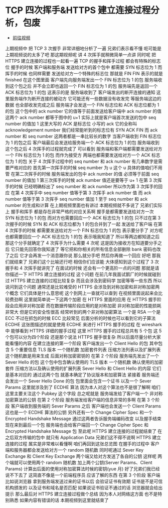 # TCP 四次挥手&HTTPS 建立连接过程分析，包废

- [前往视频](https://www.bilibili.com/video/BV1xG4y147G9/?vd_source=bd67f58df1f313f8dd95716289a6f69b)

上期视频中
把 TCP 3 次握手
非常详细地分析了一遍
兄弟们表示看不懂
呃可能是上期视频说的太多了吧
那这期视频呢
讲 4 次挥手就稍微简单一点讲
同时呢
把 HTTPS 建立连接的过程也一起看一遍
TCP 的握手和挥手过程
都会有特殊的标志位
握手的时候
客户端和服务端
发送给对方的首个包中
都需要 SYN 标志位为 1
而挥手的时候
也同样需要
发送给对方一个特殊的标志位
那就是 FIN
FIN 表示的就是 finished
在这个图里面
客户端先向服务端发出一个 FIN
标志位为 1 的包
服务端收到这个包之后
并不会立即也返回一个
FIN 标志位为 1 的包
服务端先是返回一个
ACK 标志位为 1 的包
这表示的是
服务端收到了
客户端发出的断开连接的通知
这里服务端作为断开连接的被动方
它可能还有一些数据没有收发完
等服务端这边的数据
也全部收发完成之后
服务端才会发送一个
FIN 标志位和 ACK 标志位都为 1 的包
这个包中的 ack number
它的值等于前面发送给客户端中 ack number 的值
这两个 ack number 都等于图中的 u+1
实际上就是客户端首次发送的包中
seq number 的值加 1
这里大写的 ACK 是标志位
小写的 ack 它的全称叫 acknowledgement number
我们经常能听到的标志位有 SYN ACK FIN
而 ack number 和 seq number
这两者都是一串比较长的数字
当客户端收到 FIN 标志位为 1 的包之后
客户端最后会发送给服务端一个 ACK 标志位为 1 的包
服务端收到这个包之后
4 次挥手的过程就完成了
可以看到
服务端和客户端都需要发送给对方
一个 FIN 标志位为 1 的包
而作为接受方
两端也都需要发送给对方一个 ACK 标志位为 1 的包
关于 4 次挥手过程中的 seq number 和 ack number
有几串数字是需要严格对应的
首先第一次挥手的时候 seq number 为 u
这个 u 具体的值咱们不用管
在第二次挥手的时候
服务端发出的包中 ack number 的值
必须等于前面 seq number 的值加 1
第三次挥手的时候
ack number 值还是要等于 u+ 1
在第 3 次挥手的时候
已经明确标出了 seq number 和 ack number
所以作为第 3 次挥手的回应
在第 4 次挥手中
seq number 值等于第 3 次挥手 ack number 值
而 ack number 值等于第 3 次挥手 seq number 值加 1
至于 seq number 和 ack number 的生成和计算
在上期视频里面也有讲过
本期视频就不多说了
兄弟们实际上
握手和挥手
都是存在非常严格的对应关系啊
握手是都需要发送给对方一次 SYN 标志位为 1 的包
而对方也需要回应一个 ACK 标志位为 1 的包
只不过在第 3 次握手的时候
SYN 和 ACK 标志位都为 1 的包合并到了一起
发送给了客户端
在第 4 次挥手的时候
都需要发送给对方一个
FIN 标志位为 1 的包
表示要分手了
对方呢
也都需要回应一个 ACK 标志位为 1 的包
表示哦我知道了
所以等两边都知道之后
那这个分手就确定了
4 次挥手为什么需要 4 次呢
这是因为接收方在知道要分手之后
它只能先回答你我知道了
等它把和你相关的所有信息全部删除
bank 密码也改了之后
它才会再发一个消息跟你说
那么就分手吧
然后你再做一个回应
好吧 那我们就结束了
兄弟们这个比喻还行吧
相信你们应该能
大体感知到这个过程了
3 次握手和 4 次挥手就讲完了
在面试的时候
还会有一个更高阶一点的问题
那就是请你描述一下 HTTPS
建立连接的过程
这个问题
在前几年我面试鹅厂的时候就碰到过
HTTPS 建立连接的过程比较复杂
而且会涉及到密码学
加密等等一些东西
所以说问到这个问题 通常还是比较难受的
HTTPS 会涉及到对称加密和非对称加密两个概念
它们具体是什么意思呢
这个到网上一查就可以查到
在视频里面说起来会比较费劲啊
这里就简单说一下这两个加密
在 HTTPS 里面的应用
在 HTTPS 握手阶段会应用非对称加密
而在数据传输阶段应用的是对称加密
非对称加密的性能损耗非常大
但是它的安全性很高
经常听到的两个非对称加密算法
一个是 RSA 一个是 ECC
不过在抓包的时候 ECC 比较常见
后面分析的时候也可以看到它的子算法 ECDHE
这张图描述的就是使用 ECDHE
来进行 HTTPS 握手的过程
在 wireshark 中
能够看到 HTTPS 详细的握手过程
这里 HTTPS 握手的过程总共有 5 个包
这 5 个包可以分为四个阶段
还是那个说法
HTTPS 握手很复杂
所以后面尽量分析大家能看懂的内容
在建立连接的第一个阶段
客户端发出一个 Client Hello 的包
其中包含 5 个重要信息
TLS 版本 一个随机数
加密套件列表
压缩方法列表以及扩展列表
这个随机数是用来生成
后面对称加密密钥的
在第 2 个阶段
服务端先发出了一个 Sever Hello 的包
这个包中包含确认使用的 TLS 版本
一个随机数
确认使用的加密套件
压缩方法以及确认使用的扩展列表
Sever Hello 和 Client Hello 的内容
它们是基本对应的
通过这两个包
就基本确定了协议版本和加密算法
紧接着
服务端还会发出一个 Sever Hello Done 的包
包里面会包含一个证书
以及一个 Sever Params
这里就涉及到了 ECDHE 算法
因为本人对这个算法也不是很了解啊
咱们这里主要关注这个 Pubkey 这个字段
总之呢就是
服务端发给了客户端一个
非对称加密算法的公钥
在第 2 个阶段
服务端发给客户端的信息非常的多啊
在第 3 个阶段
客户端收到服务端的 Sever Params 之后
客户端也会发送一个 Client Params
这也是一个 ECDHE 算法的公钥
另外还有一个 Change Cipher Spec
和一个 Encrypted Handshake Message
通过这两者告诉服务端编码改变
以及握手结束
现在来到最后一个包
服务端也会给客户端回一个 Change Cipher Spec
和 Encrypted Handshake Message 包
至此呢
HTTPS 建立连接的过程就结束了
在之后双方传输的包中
就只有 Application Data
兄弟们这不得不说啊
HTTPS 建立连接的过程
属实是非常难以看懂啊
咱们再回到这张总览图
在握手的过程中
客户端和服务器都会发送给对方一个
random 随机数
同时呢通过 Sever Key Exchange 和 Client Key Exchange
两个端又给对方发送了各自的公钥
这样呢
两个端就可以使用两个 random 随机数
加上两个公钥(Server Params、Client Params)
计算出后面的使用对称加密算法时候的密钥(yue 月)
好了兄弟们我已经说不下去了
这简直不像是一个前端程序员
应该了解的东西
在第 3 个阶段
客户端比如说浏览器
拿到服务端发送过来的证书以后
会验证证书有效期
证书是不是可信机构颁发的
以及证书和域名是否匹配
如果说证书验证不通过的话
浏览器就会给出提示
那么最后对 HTTPS 建立连接过程做个总结
因为本人对网络这方面
也不是特别熟悉
如果内容有错误的话
本期视频到这里就结束了
